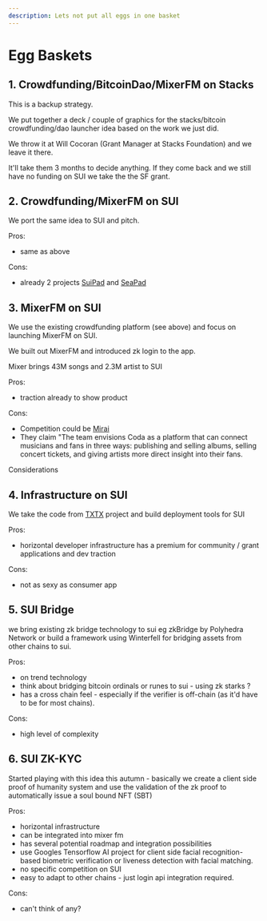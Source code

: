 ```yaml
---
description: Lets not put all eggs in one basket
---
```


# Egg Baskets

## 1. Crowdfunding/BitcoinDao/MixerFM on Stacks

This is a backup strategy.

We put together a deck / couple of graphics for the stacks/bitcoin crowdfunding/dao launcher idea based on the work we just did.

We throw it at Will Cocoran (Grant Manager at Stacks Foundation) and we leave it there.

It'll take them 3 months to decide anything. If they come back and we still have no funding on SUI we take the the SF grant.

## 2. Crowdfunding/MixerFM on SUI

We port the same idea to SUI and pitch.&#x20;

Pros:

* same as above

Cons:

* already 2 projects [SuiPad](https://www.suipad.xyz/) and [SeaPad](https://seapad.fund/)

## 3. MixerFM on SUI

We use the existing crowdfunding platform (see above) and focus on launching MixerFM on SUI.

We built out MixerFM and introduced zk login to the app.

Mixer brings 43M songs and 2.3M artist to SUI

Pros:

* traction already to show product

Cons:

* Competition could be [Mirai](https://blog.sui.io/studio-mirai-pfp-nft-music-platform/)&#x20;
* They claim "The team envisions Coda as a platform that can connect musicians and fans in three ways: publishing and selling albums, selling concert tickets, and giving artists more direct insight into their fans.

Considerations

## 4. Infrastructure on SUI

We take the code from [TXTX](projects/dao-internals/dao-and-crews/deployment.md) project and build deployment tools for SUI&#x20;

Pros:&#x20;

* horizontal developer infrastructure has a premium for community / grant applications and dev traction

Cons:

* not as sexy as consumer app

## 5. SUI Bridge

we bring existing zk bridge technology to sui eg zkBridge by Polyhedra Network or build a framework using Winterfell for bridging assets from other chains to sui.

Pros:

* on trend technology
* think about bridging bitcoin ordinals or runes to sui - using zk starks ?
* has a cross chain feel - especially if the verifier is off-chain (as it'd have to be for most chains).

Cons:

* high level of complexity

## 6. SUI ZK-KYC

Started playing with this idea this autumn - basically we create a client side proof of humanity system and use the validation of the zk proof to automatically issue a soul bound NFT (SBT)

Pros:

* horizontal infrastructure
* can be integrated into mixer fm
* has several potential roadmap and integration possibilities
* use Googles Tensorflow AI project for client side facial recognition-based biometric verification or liveness detection with facial matching.
* no specific competition on SUI
* easy to adapt to other chains - just login api integration required.

Cons:&#x20;

* can't think of any?

